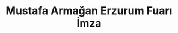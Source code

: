 ---
order: 1
title:  "Mustafa Armağan Erzurum Fuarı İmza"
img: "/assets/images/slides/13.jpg"
mobile-img: "/assets/images/slides/13m.jpg"
href: "#"
target: "" # _blank
---